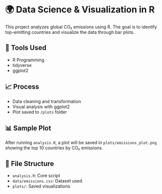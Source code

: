 # 🌍 Data Science & Visualization in R

This project analyzes global CO₂ emissions using R. The goal is to identify top-emitting countries and visualize the data through bar plots.

## 🔧 Tools Used
- R Programming
- tidyverse
- ggplot2

## 📈 Process
- Data cleaning and transformation
- Visual analysis with ggplot2
- Plot saved to `/plots` folder

## 📊 Sample Plot
After running `analysis.R`, a plot will be saved in `plots/emissions_plot.png` showing the top 10 countries by CO₂ emissions.

## 📂 File Structure
- `analysis.R`: Core script
- `data/emissions.csv`: Dataset used
- `plots/`: Saved visualizations
